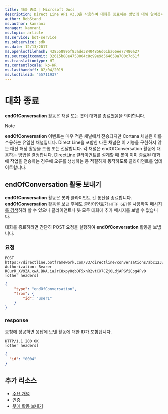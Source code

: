 ```yaml
---
title: 대화 종료 | Microsoft Docs
description: Direct Line API v3.0을 사용하여 대화를 종료하는 방법에 대해 알아봅니다.
author: RobStand
ms.author: kamrani
manager: kamrani
ms.topic: article
ms.service: bot-service
ms.subservice: sdk
ms.date: 12/13/2017
ms.openlocfilehash: 438558995f83ade38404856d61ba66ee77480a27
ms.sourcegitcommit: 32615b88e4758004c8c99e9d564658a700c7d61f
ms.translationtype: HT
ms.contentlocale: ko-KR
ms.lasthandoff: 02/04/2019
ms.locfileid: "55711937"
---
```

# <a name="end-a-conversation"></a>대화 종료

**endOfConversation** [활동](bot-framework-rest-connector-activities.md)은 채널 또는 봇이 대화를 종료했음을 의미합니다. 

> [!NOTE] 
> **endOfConversation** 이벤트는 매우 적은 채널에서 전송되지만 Cortana 채널은 이를 수용하는 유일한 채널입니다. Direct Line을 포함한 다른 채널은 이 기능을 구현하지 않는 대신 해당 활동을 드롭 또는 전달합니다. 각 채널은 endOfConversation 활동에 대응하는 방법을 결정합니다. DirectLine 클라이언트를 설계할 때 봇이 이미 종료된 대화에 작업을 전송하는 경우에 오류를 생성하는 등 적절하게 동작하도록 클라이언트를 업데이트합니다.

## <a name="send-an-endofconversation-activity"></a>endOfConversation 활동 보내기

**endOfConversation** 활동은 봇과 클라이언트 간 통신을 종료합니다. **endOfConversation** 활동을 보낸 후에도 클라이언트가 `HTTP GET`을 사용하여 [메시지를 검색](bot-framework-rest-direct-line-3-0-receive-activities.md#http-get)하려 할 수 있으나 클라이언트나 봇 모두 대화에 추가 메시지를 보낼 수 없습니다. 

대화를 종료하려면 간단히 POST 요청을 실행하여 **endOfConversation** 활동을 보냅니다.

### <a name="request"></a>요청

```http
POST https://directline.botframework.com/v3/directline/conversations/abc123/activities
Authorization: Bearer RCurR_XV9ZA.cwA.BKA.iaJrC8xpy8qbOF5xnR2vtCX7CZj0LdjAPGfiCpg4Fv0
[other headers]
```

```json
{
    "type": "endOfConversation",
    "from": {
        "id": "user1"
    }
}
```

### <a name="response"></a>response

요청에 성공하면 응답에 보낸 활동에 대한 ID가 포함됩니다.

```http
HTTP/1.1 200 OK
[other headers]
```

```json
{
  "id": "0004"
}
```

## <a name="additional-resources"></a>추가 리소스

- [주요 개념](bot-framework-rest-direct-line-3-0-concepts.md)
- [인증](bot-framework-rest-direct-line-3-0-authentication.md)
- [봇에 활동 보내기](bot-framework-rest-direct-line-3-0-send-activity.md)
